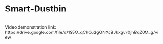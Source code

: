 # Smart-Dustbin
<br>
Video demonstration link: https://drive.google.com/file/d/1S5O_qChCu2gGNXcBJkxgvv0jhBqZ0M_g/view
